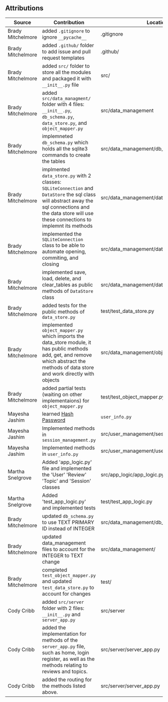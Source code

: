 ## Attributions

| Source                                                                                                                                                                                                                                                                                          | Contribution | Location |
|-------|----|----|
| Brady Mitchelmore | added `.gitignore` to ignore `__pycache__` | .gitignore |
| Brady Mitchelmore | added `.github/` folder to add issue and pull request templates | .github/ |
| Brady Mitchelmore | added `src/` folder to store all the modules and packaged it with `__init__.py` file | src/ |
| Brady Mitchelmore | added `src/data_managment/` folder with 4 files: `__init__.py`, `db_schema.py`, `data_store.py`, and `object_mapper.py` | src/data_management |
| Brady Mitchelmore | implemneted `db_schema.py` which holds all the sqlite3 commands to create the tables | src/data_management/db_schema.py |
| Brady Mitchelmore | implmented `data_store.py` with 2 classes: `SQLiteConnection` and `DataStore` the sql class will abstract away the sql connections and the data store will use these connections to implemnt its methods |  src/data_management/data_store.py|
| Brady Mitchelmore | implemented the `SQLiteConnection` class to be able to automate opening, commiting, and closing | src/data_management/data_store.py |
| Brady Mitchelmore | implemented save, load, delete, and clear_tables as public methods of `DataStore` class | src/data_management/data_store.py|
| Brady Mitchelmore | added tests for the public methods of `data_store.py` | test/test_data_store.py |
| Brady Mitchelmore | implemented `object_mapper.py` which imports the data_store module, it has public methods add, get, and remove which abstract the methods of data store and work directly with objects | src/data_management/object_mapper.py |
| Brady Mitchelmore | added partial tests (waiting on other implementaions) for `object_mapper.py` | test/test_object_mapper.py |
|Mayesha Jashim| learned [Hash Password](https://www.geeksforgeeks.org/how-to-hash-passwords-in-python/) | `user_info.py`
|Mayesha Jashim| Implemented methods in `session_management.py` | src/user_management/session_management.py|
|Mayesha Jashim| Implemented methods in `user_info.py` | src/user_management/user_info.py
| Martha Snelgrove | Added 'app_logic.py' file and implemented the 'User' 'Review' 'Topic' and 'Session' classes| src/app_logic/app_logic.py|
|Martha Snelgrove | Added 'test_app_logic.py' and implemented tests|test/test_app_logic.py|
| Brady Mitchelmore | updated `db_schema.py` to use TEXT PRIMARY ID instead of INTEGER | src/data_management/db_schema.py |
| Brady Mitchelmore | updated data_management files to account for the INTEGER to TEXT change | src/data_management/ |
| Brady Mitchelmore | completed `test_object_mapper.py` and updated `test_data_store.py` to account for changes | test/ |
| Cody Cribb | added `src/server` folder with 2 files: `__init__.py` and `server_app.py` | src/server |
| Cody Cribb | added the implementation for methods of the `server_app.py` file, such as home, login register, as well as the methods relating to reviews and topics. | src/server/server_app.py
| Cody Cribb | added the routing for the methods listed above. | src/server/server_app.py |